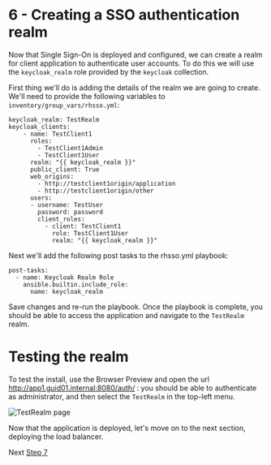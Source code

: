 # 6 - Creating a SSO authentication realm

Now that Single Sign-On is deployed and configured, we can create a realm for client application to authenticate user accounts.  To do this we will use the `keycloak_realm` role provided by the `keycloak` collection. 

First thing we'll do is adding the details of the realm we are going to create.  We'll need to provide the following variables to `inventory/group_vars/rhsso.yml`:

```
keycloak_realm: TestRealm
keycloak_clients:
    - name: TestClient1
      roles:
        - TestClient1Admin
        - TestClient1User
      realm: "{{ keycloak_realm }}"
      public_client: True
      web_origins:
        - http://testclient1origin/application
        - http://testclient1origin/other
      users:
      - username: TestUser
        password: password
        client_roles:
          - client: TestClient1
            role: TestClient1User
            realm: "{{ keycloak_realm }}"

```

Next we'll add the following post tasks to the rhsso.yml playbook:

```
post-tasks:
  - name: Keycloak Realm Role
    ansible.builtin.include_role:
      name: keycloak_realm
```

Save changes and re-run the playbook. Once the playbook is complete, you should be able to access the application and navigate to the `TestRealm` realm.


# Testing the realm

To test the install, use the Browser Preview and open the url http://app1.guid01.internal:8080/auth/ : you should be able to authenticate as administrator, and then select the `TestRealm` in the top-left menu.

![TestRealm page](../images/realm-selection.png)

Now that the application is deployed, let's move on to the next section, deploying the load balancer.

Next [Step 7](./07-deploying-jbcs.md)
